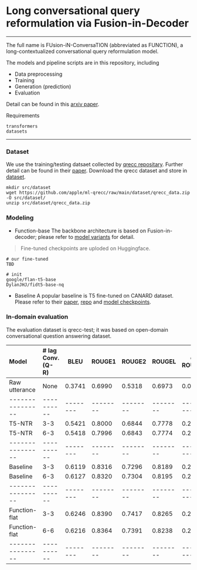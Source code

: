 # Long conversational query reformulation via Fusion-in-Decoder
---
The full name is FUsion-iN-ConversaTION (abbreviated as FUNCTION), a long-contextualized conversational query reformulation model. 

The models and pipeline scripts are in this repository, including
* Data preprocessing
* Training
* Generation (prediction)
* Evaluation

Detail can be found in this [arxiv paper](#).

Requirements
```
transformers
datasets
```
---
### Dataset
We use the training/testing datsaet collected by [qrecc repositary](https://github.com/apple/ml-qrecc/tree/main). 
Further detail can be found in their [paper](https://arxiv.org/abs/2010.04898).
Download the qrecc dataset and store in [dataset](src/dataset/).
```
mkdir src/dataset
wget https://github.com/apple/ml-qrecc/raw/main/dataset/qrecc_data.zip -O src/dataset/
unzip src/dataset/qrecc_data.zip
```

### Modeling
- Function-base
The backbone architecture is based on Fusion-in-decoder; please refer to [model variants](src/models/) for detail.

> Fine-tuned checkpoints are uploded on Huggingface.
```
# our fine-tuned
TBD

# init
google/flan-t5-base
DylanJHJ/fidt5-base-nq
```

- Baseline
A popular baseline is T5 fine-tuned on CANARD dataset. Please refer to their [paper](#), [repo](#) and [model checkpoints](castorini/t5-base-canard).


### In-domain evaluation
The evaluation dataset is qrecc-test; it was based on open-domain conversational question answering dataset. 

| Model |\# lag Conv. (Q-R) |  BLEU  | ROUGE1 | ROUGE2 | ROUGEL | d-ROUGE1 | d-ROUGE2 | d-ROUGEL | 
|:---------------|:---------|--------|--------|--------|--------|----------|----------|----------|
| Raw utterance  | None     | 0.3741 | 0.6990 | 0.5318 | 0.6973 | 0.0000   | 0.0000   | 0.0000   |
|----------------|----------|--------|--------|--------|--------|----------|----------|----------|
| T5-NTR         | 3-3      | 0.5421 | 0.8000 | 0.6844 | 0.7778 | 0.2446   | 0.1280   | 0.2382   |
| T5-NTR         | 6-3      | 0.5418 | 0.7996 | 0.6843 | 0.7774 | 0.2434   | 0.1271   | 0.2369   |
|----------------|----------|--------|--------|--------|--------|----------|----------|----------|
| Baseline       | 3-3      | 0.6119 | 0.8316 | 0.7296 | 0.8189 | 0.2574   | 0.1399   | 0.2538   |
| Baseline       | 6-3      | 0.6127 | 0.8320 | 0.7304 | 0.8195 | 0.2579   | 0.1401   | 0.2544   |
|----------------|----------|--------|--------|--------|--------|----------|----------|----------|
| Function-flat  | 3-3      | 0.6246 | 0.8390 | 0.7417 | 0.8265 | 0.2606   | 0.1433   | 0.2572   |
| Function-flat  | 6-6      | 0.6216 | 0.8364 | 0.7391 | 0.8238 | 0.2608   | 0.1428   | 0.2575   |
|----------------|----------|--------|--------|--------|--------|----------|----------|----------|


